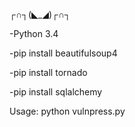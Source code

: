 ┌∩┐(◣_◢)┌∩┐

-Python 3.4

-pip install beautifulsoup4

-pip install tornado

-pip install sqlalchemy

Usage: python vulnpress.py


    